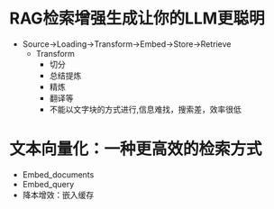 # RAG检索增强生成让你的LLM更聪明
- Source->Loading->Transform->Embed->Store->Retrieve
    - Transform
        - 切分
        - 总结提炼
        - 精炼
        - 翻译等
        - 不能以文字块的方式进行,信息难找，搜索差，效率很低

# 文本向量化：一种更高效的检索方式
- Embed_documents
- Embed_query
- 降本增效：嵌入缓存